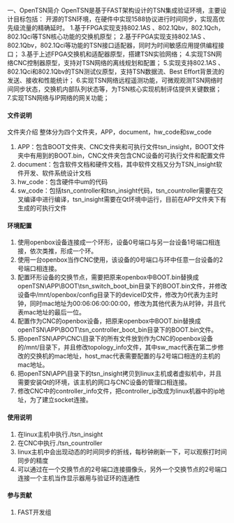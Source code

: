 ﻿一、OpenTSN简介
OpenTSN是基于FAST架构设计的TSN集成验证环境，主要设计目标包括：
开源的TSN环境，在硬件中实现1588协议进行时间同步，实现高优先级流量的精确延时。
1.基于FPGA实现支持802.1AS 、802.1Qbv，802.1Qch，802.1Qci等TSN核心功能的交换机原型；
2.基于FPGA实现支持802.1AS 、802.1Qbv，802.1Qci等功能的TSN接口适配器，同时为时间敏感应用提供编程接口；
3.基于上述FPGA交换机和适配器原型，搭建TSN实验网络；
4.实现TSN网络CNC控制器原型，支持对TSN网络的离线规划和配置；
5.实现支持802.1AS 、802.1Qci和802.1Qbv的TSN测试仪原型，支持TSN数据流、Best Effort背景流的发送、接收和性能统计；
6.实现TSN网络远程遥测功能，可微观观测TSN网络时间同步状态，交换机内部队列状态等，为TSN核心实现机制评估提供关键数据；
7.实现TSN网络与IP网络的网关功能；
#### 文件说明

文件夹介绍
整体分为四个文件夹，APP，document，hw_code和sw_code
1. APP：包含BOOT文件夹、CNC文件夹和可执行文件tsn_insight，BOOT文件夹中有用到的BOOT.bin，CNC文件夹包含CNC设备的可执行文件和配置文件
2. document：包含软件文档和硬件文档，其中软件文档又分为TSN_insight软件开发、软件系统设计文档
3. hw_code：包含硬件中um的代码
4. sw_code：包括tsn_controller和tsn_insight代码，tsn_countroller需要在交叉编译中进行编译，tsn_insight需要在Qt环境中运行，目前在APP文件夹下有生成的可执行文件

#### 环境配置

1. 使用openbox设备连接成一个环形，设备0号端口与另一台设备1号端口相连接，依次类推，形成一个环。
2. 使用一台openbox当作CNC使用，该设备的0号端口与环中任意一台设备的2号端口相连接。
3. 配置环形设备的交换节点，需要把原来openbox中BOOT.bin替换成openTSN\APP\BOOT\tsn_switch_boot_bin目录下的BOOT.bin文件，并修改设备中/mnt/openbox/config目录下的deviceID文件，修改为0代表为主时钟，同时mac地址为00:06:06:00:00:00，修改为其他代表为从时钟，并且代表mac地址的最后一位。
4. 配置作为CNC的openbox设备，把原来openbox中BOOT.bin替换成openTSN\APP\BOOT\tsn_controller_boot_bin目录下的BOOT.bin文件。
5. 把openTSN\APP\CNC\目录下的所有文件放到作为CNC的openbox设备的/mnt/目录下，并且修改topology_info文件，其中sw_mac代表在第二步修改的交换机的mac地址，host_mac代表需要配置的与2号端口相连的主机的mac地址。
6. 把openTSN\APP\目录下的tsn_insight拷贝到linux主机或者虚拟机中，并且需要安装Qt的环境，该主机的网口与CNC设备的管理口相连接。
7. 修改CNC中的controller_info文件，把controller_ip改成为linux机器中的ip地址，为了建立socket连接。

#### 使用说明

1. 在linux主机中执行./tsn_insight
2. 在CNC中执行./tsn_countroller
3. linux主机中会出现动态的时间同步的折线，每秒钟刷新一下，可以观察打时间同步的精度
4. 可以通过在一个交换节点的2号端口连接摄像头，另外一个交换节点的2号端口连接一个主机当作显示器用与验证环的连通性

#### 参与贡献

1. FAST开发组